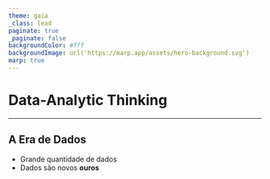 ```yaml
---
theme: gaia
_class: lead
paginate: true
_paginate: false
backgroundColor: #fff
backgroundImage: url('https://marp.app/assets/hero-background.svg')
marp: true
---
```


# Data-Analytic Thinking

---
## A Era de Dados

- Grande quantidade de dados
- Dados são novos **ouros**

